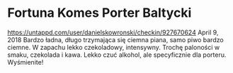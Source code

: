 # Fortuna Komes Porter Baltycki
https://untappd.com/user/danielskowronski/checkin/927670624
April 9, 2018
Bardzo ładna, długo trzymająca się ciemna piana, samo piwo bardzo ciemne. W zapachu lekko czekoladowy, intensywny. Trochę paloności w smaku, czekolada i kawa. Lekko czuć alkohol, ale specyficznie dla porteru. Wyśmienite!